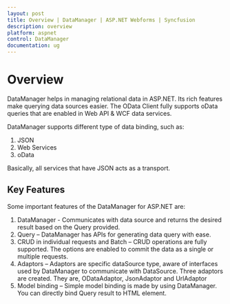 ```yaml
---
layout: post
title: Overview | DataManager | ASP.NET Webforms | Syncfusion
description: overview 
platform: aspnet
control: DataManager
documentation: ug
---
```


# Overview 

DataManager helps in managing relational data in ASP.NET. Its rich features make querying data sources easier. The OData Client fully supports oData queries that are enabled in Web API & WCF data services.

DataManager supports different type of data binding, such as:

1. JSON
2. Web Services
3. oData

Basically, all services that have JSON acts as a transport.

## Key Features

Some important features of the DataManager for ASP.NET are:

1. DataManager - Communicates with data source and returns the desired result based on the Query provided.
2. Query – DataManager has APIs for generating data query with ease.
3. CRUD in individual requests and Batch – CRUD operations are fully supported. The options are enabled to commit the data as a single or multiple requests.
4. Adaptors – Adaptors are specific dataSource type, aware of interfaces used by DataManager to communicate with DataSource. Three adaptors are created. They are, ODataAdaptor, JsonAdaptor and UrlAdaptor
5. Model binding – Simple model binding is made by using DataManager. You can directly bind Query result to HTML element.

